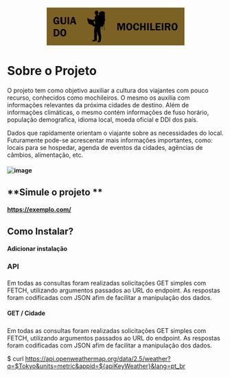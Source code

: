 <p align="center">
  <img width="321" height="88" src="assets/img/logo-mochileiro.PNG">
</p>




# **Sobre o Projeto** 

#### 

O projeto tem como objetivo auxiliar a cultura dos viajantes 
com pouco recurso, conhecidos como mochileiros.
O mesmo os auxilia com informações relevantes da próxima cidades de destino.
Além de informações climáticas, o mesmo contém informações de fuso horário, população demografica, idioma local, moeda oficial e DDI dos país.

Dados que rapidamente orientam o viajante sobre as necessidades do local.
Futuramente pode-se acrescentar mais informações importantes, como: locais para se hospedar, agenda de eventos da cidades, agências de câmbios, alimentação, etc.
<h4>

![image](https://user-images.githubusercontent.com/92828735/201259202-8ed53494-5389-4f07-9e09-9780ff6928e1.png)

## **Simule o projeto ** 

#### <https://exemplo.com/>

## **Como Instalar?** 

#### Adicionar instalação



### **API** 

#### 
Em todas as consultas foram realizadas solicitações GET simples com FETCH, utilizando argumentos passados ao URL do endpoint.
As respostas foram codificadas com JSON afim de facilitar a manipulação dos dados.

#### **GET / Cidade** 

##### 
Em todas as consultas foram realizadas solicitações GET simples com FETCH, utilizando argumentos passados ao URL do endpoint.
As respostas foram codificadas com JSON afim de facilitar a manipulação dos dados.


$ curl https://api.openweathermap.org/data/2.5/weather?q=$Tokyo&units=metric&appid=${apiKeyWeather}&lang=pt_br





